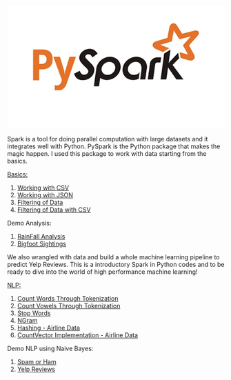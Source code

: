 ![png](Basics/Data/pyspark.jpg)


Spark is a tool for doing parallel computation with large datasets and it integrates well with Python. PySpark is the Python package that makes the magic happen. I used this package to work with data starting from the basics.

[Basics:](https://github.com/cliferraren/PySpark/tree/master/Basics)
 1. [Working with CSV](https://github.com/cliferraren/PySpark/blob/master/Basics/Working_with_CSV_file.ipynb)
 2. [Working with JSON](https://github.com/cliferraren/PySpark/blob/master/Basics/Working_with_JSON_file.ipynb)
 3. [Filtering of Data](https://github.com/cliferraren/PySpark/blob/master/Basics/Apply_Filtering.ipynb)
 4. [Filtering of Data with CSV](https://github.com/cliferraren/PySpark/blob/master/Basics/Apply_Filtering_SecondPart.ipynb)
 
Demo Analysis:
 1. [RainFall Analysis](https://github.com/cliferraren/PySpark/blob/master/Basics/Rainfall_Analysis.ipynb)
 2. [Bigfoot Sightings](https://github.com/cliferraren/PySpark/blob/master/Basics/Bigfoot_Sightings_Analysis.ipynb)


We also wrangled with data and build a whole machine learning pipeline to predict Yelp Reviews. This is a introductory Spark in Python codes and to be ready to dive into the world of high performance machine learning! 

[NLP:](https://github.com/cliferraren/PySpark/tree/master/NLP)
 1. [Count Words Through Tokenization](https://github.com/cliferraren/PySpark/blob/master/NLP/Count_Words.ipynb)
 2. [Count Vowels Through Tokenization](https://github.com/cliferraren/PySpark/blob/master/NLP/Count_Vowel.ipynb)
 1. [Stop Words](https://github.com/cliferraren/PySpark/blob/master/NLP/FoodReviews_StopWords.ipynb)
 2. [NGram](https://github.com/cliferraren/PySpark/blob/master/NLP/NLP_NGram_SecondPart.ipynb)
 1. [Hashing - Airline Data](https://github.com/cliferraren/PySpark/blob/master/NLP/Airline_HashingDemo.ipynb)
 2. [CountVector Implementation - Airline Data](https://github.com/cliferraren/PySpark/blob/master/NLP/NLP_Airlines_Using_CountVector.ipynb)

Demo NLP using Naive Bayes:
 1. [Spam or Ham](https://github.com/cliferraren/PySpark/blob/master/NLP/Proj%20-%20Spam.ipynb)
 2. [Yelp Reviews](https://github.com/cliferraren/PySpark/blob/master/NLP/Proj%20-%20Yelp%20Reviews.ipynb)
 
 

